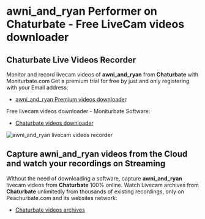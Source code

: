 # awni_and_ryan Performer on Chaturbate - Free LiveCam videos downloader

## Chaturbate Live Videos Recorder

Monitor and record livecam videos of **awni_and_ryan** from **Chaturbate** with Moniturbate.com
Get a premium trial for free by just and only registering with your Email address:
* [awni_and_ryan Premium videos downloader](https://moniturbate.com/request-demo-licence-key.html)

Free livecam videos downloader - Moniturbate Software:
* [Chaturbate videos downloader](https://moniturbate.com/moniturbate-download-software.html)

![awni_and_ryan livecam videos recorder](https://peachurnet.com/templates/moniturbate-software.png)


## Capture awni_and_ryan videos from the Cloud and watch your recordings on Streaming

Without the need of downloading a software, capture **awni_and_ryan** livecam videos from **Chaturbate** 100% online.
Watch Livecam archives from **Chaturbate** unlimitedly from thousands of existing recordings, only on Peachurbate.com and its websites network:
* [Chaturbate videos archives](https://peachurnet.com/)